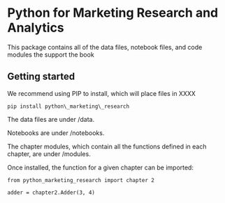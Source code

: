 # Python for Marketing Research and Analytics
This package contains all of the data files, notebook files, and code modules the support the book

## Getting started
We recommend using PIP to install, which will place files in XXXX
```
pip install python\_marketing\_research
```

The data files are under /data.

Notebooks are under /notebooks.

The chapter modules, which contain all the functions defined in each chapter, are under /modules.

Once installed, the function for a given chapter can be imported:
```
from python_marketing_research import chapter 2

adder = chapter2.Adder(3, 4)
```